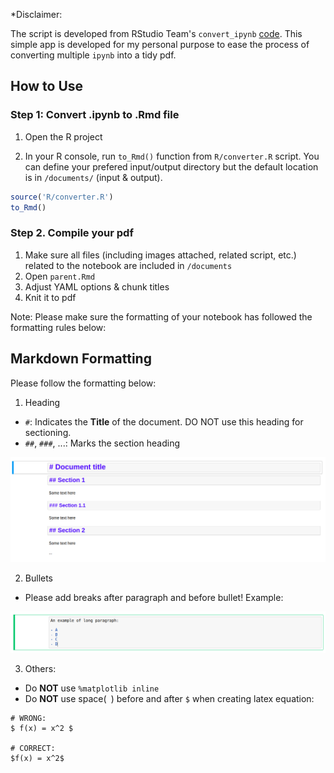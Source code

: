 *Disclaimer:

The script is developed from RStudio Team's `convert_ipynb` [code](https://rmarkdown.rstudio.com/docs/reference/convert_ipynb.html). This simple app is developed for my personal purpose to ease the process of converting multiple `ipynb` into a tidy pdf.

## How to Use

### Step 1: Convert .ipynb to .Rmd file

1. Open the R project

2. In your R console, run `to_Rmd()` function from `R/converter.R` script. You can define your prefered input/output directory but the default location is in `/documents/` (input & output).
 
```r
source('R/converter.R')
to_Rmd()
```

### Step 2. Compile your pdf

1. Make sure all files (including images attached, related script, etc.) related to the notebook are included in `/documents` 
2. Open `parent.Rmd`
3. Adjust YAML options & chunk titles
4. Knit it to pdf

Note: Please make sure the formatting of your notebook has followed the formatting rules below:


## Markdown Formatting

Please follow the formatting below:

1. Heading
  - `#`: Indicates the **Title** of the document. DO NOT use this heading for sectioning.
  - `##`, `###`, ...: Marks the section heading

![](img/heading.png)

2. Bullets
  - Please add breaks after paragraph and before bullet! Example:

![](img/bullets.png)

3. Others:
  - Do **NOT** use `%matplotlib inline`
  - Do **NOT** use space(` `) before and after `$` when creating latex equation:
  ```
  # WRONG:
  $ f(x) = x^2 $
  
  # CORRECT:
  $f(x) = x^2$
  ```
  

